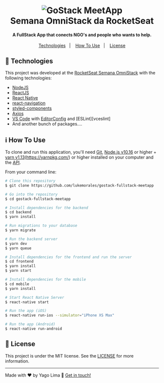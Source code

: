 <h1 align="center">
    <img alt="GoStack MeetApp" src="https://res.cloudinary.com/yagoananias/image/upload/v1587771927/logo-b_qqm5ut.png" />
    <br>
    Semana OmniStack da RocketSeat
</h1>

<h4 align="center">
  A FullStack App that conects NGO's and people who wants to help.
</h4>

<p align="center">
  <a href="#rocket-technologies">Technologies</a>&nbsp;&nbsp;&nbsp;|&nbsp;&nbsp;&nbsp;
  <a href="#information_source-how-to-use">How To Use</a>&nbsp;&nbsp;&nbsp;|&nbsp;&nbsp;&nbsp;
  <a href="#memo-license">License</a>
</p>

## :rocket: Technologies

This project was developed at the [RocketSeat Semana OmniStack](https://rocketseat.com.br/) with the following technologies:

- [NodeJS](https://nodejs.org)
- [ReactJS](https://reactjs.org/)
- [React Native](https://facebook.github.io/react-native/)
- [react-navigation](https://reactnavigation.org/)
- [styled-components](https://www.styled-components.com/)
- [Axios](https://github.com/axios/axios)
- [VS Code][vc] with [EditorConfig][vceditconfig] and [ESLint][vceslint]
- And another bunch of packages....

## :information_source: How To Use

To clone and run this application, you'll need [Git](https://git-scm.com), [Node.js v10.16][nodejs] or higher + [yarn v1.13][yarn](https://yarnpkg.com/) or higher installed on your computer and the [API](https://github.com/yagoananias/projeto-ongs).

From your command line:

```bash
# Clone this repository
$ git clone https://github.com/lukemorales/gostack-fullstack-meetapp

# Go into the repository
$ cd gostack-fullstack-meetapp

# Install dependencies for the backend
$ cd backend
$ yarn install

# Run migrations to your database
$ yarn migrate

# Run the backend server
$ yarn dev
$ yarn queue

# Install dependencies for the frontend and run the server
$ cd frontend
$ yarn install
$ yarn start

# Install dependencies for the mobile
$ cd mobile
$ yarn install

# Start React Native Server
$ react-native start

# Run the app (iOS)
$ react-native run-ios --simulator="iPhone XS Max"

# Run the app (Android)
$ react-native run-android
```

## :memo: License

This project is under the MIT license. See the [LICENSE](https://github.com/yagoananias/projeto-ongs/blob/master/LICENSE) for more information.

---

Made with ♥ by Yago Lima :wave: [Get in touch!](https://www.linkedin.com/in/yago-ananias-souza-lima/)

[nodejs]: https://nodejs.org/
[npm]: https://www.npmjs.com/
[yarn]: https://yarnpkg.com/
[vc]: https://code.visualstudio.com/
[vceditconfig]: https://marketplace.visualstudio.com/items?itemName=EditorConfig.EditorConfig
